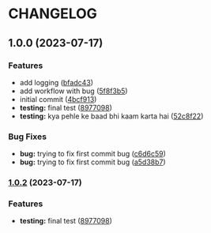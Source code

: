 # CHANGELOG

 ## 1.0.0 (2023-07-17)


### Features

* add logging ([bfadc43](https://github.com/arppoision/release-workflow/commit/bfadc4328f6ade94450cb47fc5d8fe2b4a96b538))
* add workflow with bug ([5f8f3b5](https://github.com/arppoision/release-workflow/commit/5f8f3b531104c67e5b1313c0ed4da506d67d1bd5))
* initial commit ([4bcf913](https://github.com/arppoision/release-workflow/commit/4bcf913dd3c8ee069ad2c354dfe72c681711b2c4))
* **testing:** final test ([8977098](https://github.com/arppoision/release-workflow/commit/897709882264972e984dda220c5803eca8d6d249))
* **testing:** kya pehle ke baad bhi kaam karta hai ([52c8f22](https://github.com/arppoision/release-workflow/commit/52c8f22125956136dce09fac6e762d2f09b7d65e))


### Bug Fixes

* **bug:** trying to fix first commit bug ([c6d6c59](https://github.com/arppoision/release-workflow/commit/c6d6c596c95503d4439d63721540bae83662de29))
* **bug:** trying to fix first commit bug ([a5d38b7](https://github.com/arppoision/release-workflow/commit/a5d38b76895cfd79bce5931cd06de06657fa001f))

 
 ### [1.0.2](https://github.com/arppoision/release-workflow/compare/v1.0.1...v1.0.2) (2023-07-17)


### Features

* **testing:** final test ([8977098](https://github.com/arppoision/release-workflow/commit/897709882264972e984dda220c5803eca8d6d249))
